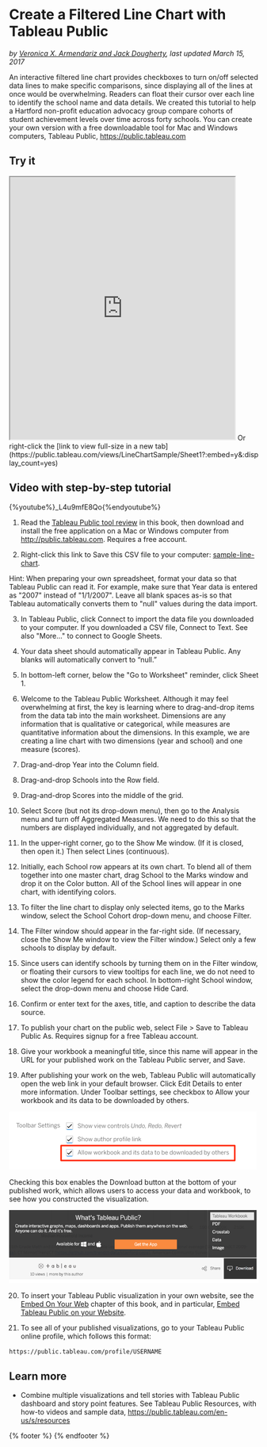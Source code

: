 # Create a Filtered Line Chart with Tableau Public
*by [Veronica X. Armendariz and Jack Dougherty](../../introduction/who.md), last updated March 15, 2017*

An interactive filtered line chart provides checkboxes to turn on/off selected data lines to make specific comparisons, since displaying all of the lines at once would be overwhelming. Readers can float their cursor over each line to identify the school name and data details. We created this tutorial to help a Hartford non-profit education advocacy group compare cohorts of student achievement levels over time across forty schools. You can create your own version with a free downloadable tool for Mac and Windows computers, Tableau Public, https://public.tableau.com

## Try it
<iframe src='https://public.tableau.com/views/LineChartSample/Sheet1?:showVizHome=no&:embed=true' width="90%" height="530"></iframe>
Or right-click the [link to view full-size in a new tab](https://public.tableau.com/views/LineChartSample/Sheet1?:embed=y&:display_count=yes)

## Video with step-by-step tutorial

{%youtube%}_L4u9mfE8Qo{%endyoutube%}

1) Read the [Tableau Public tool review](../tableau-public) in this book, then download and install the free application on a Mac or Windows computer from http://public.tableau.com. Requires a free account.

2) Right-click this link to Save this CSV file to your computer: [sample-line-chart](sample-line-chart.csv).

Hint: When preparing your own spreadsheet, format your data so that Tableau Public can read it. For example, make sure that Year data is entered as "2007" instead of "1/1/2007". Leave all blank spaces as-is so that Tableau automatically converts them to "null" values during the data import.

3) In Tableau Public, click Connect to import the data file you downloaded to your computer. If you downloaded a CSV file, Connect to Text. See also "More..." to connect to Google Sheets.

4) Your data sheet should automatically appear in Tableau Public. Any blanks will automatically convert to “null.”

5) In bottom-left corner, below the "Go to Worksheet" reminder, click Sheet 1.

6) Welcome to the Tableau Public Worksheet. Although it may feel overwhelming at first, the key is learning where to drag-and-drop items from the data tab into the main worksheet. Dimensions are any information that is qualitative or categorical, while measures are quantitative information about the dimensions.  In this example, we are creating a line chart with two dimensions (year and school) and one measure (scores).

7) Drag-and-drop Year into the Column field.

8) Drag-and-drop Schools into the Row field.

9) Drag-and-drop Scores into the middle of the grid.

10) Select Score (but not its drop-down menu), then go to the Analysis menu and turn off Aggregated Measures. We need to do this so that the numbers are displayed individually, and not aggregated by default.

11) In the upper-right corner, go to the Show Me window. (If it is closed, then open it.) Then select Lines (continuous).

12) Initially, each School row appears at its own chart. To blend all of them together into one master chart, drag School to the Marks window and drop it on the Color button. All of the School lines will appear in one chart, with identifying colors.

13) To filter the line chart to display only selected items, go to the Marks window, select the School Cohort drop-down menu, and choose Filter.

14) The Filter window should appear in the far-right side. (If necessary, close the Show Me window to view the Filter window.) Select only a few schools to display by default.

15) Since users can identify schools by turning them on in the Filter window, or floating their cursors to view tooltips for each line, we do not need to show the color legend for each school. In bottom-right School window, select the drop-down menu and choose Hide Card.

16) Confirm or enter text for the axes, title, and caption to describe the data source.

17) To publish your chart on the public web, select File > Save to Tableau Public As. Requires signup for a free Tableau account.

18) Give your workbook a meaningful title, since this name will appear in the URL for your published work on the Tableau Public server, and Save.

19) After publishing your work on the web, Tableau Public will automatically open the web link in your default browser. Click Edit Details to enter more information. Under Toolbar settings, see checkbox to Allow your workbook and its data to be downloaded by others.

![Screenshot: Toolbar settings in Tableau Public](tableau-toolbar-settings-allow.png)

Checking this box enables the Download button at the bottom of your published work, which allows users to access your data and workbook, to see how you constructed the visualization.

![Screenshot: Download button in Tableau Public](tableau-download.png)

20) To insert your Tableau Public visualization in your own website, see the [Embed On Your Web](../../embed/) chapter of this book, and in particular, [Embed Tableau Public on your Website](../../embed/tableau).

21) To see all of your published visualizations, go to your Tableau Public online profile, which follows this format:
```
https://public.tableau.com/profile/USERNAME
```

## Learn more
- Combine multiple visualizations and tell stories with Tableau Public dashboard and story point features. See Tableau Public Resources, with how-to videos and sample data, https://public.tableau.com/en-us/s/resources

{% footer %}
{% endfooter %}
